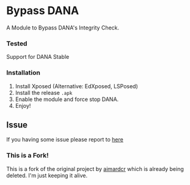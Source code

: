 # Bypass DANA
A Module to Bypass DANA's Integrity Check.

### Tested
Support for DANA Stable

### Installation
1. Install Xposed (Alternative: EdXposed, LSPosed)
2. Install the release `.apk`
3. Enable the module and force stop DANA.
4. Enjoy!

## Issue
If you having some issue please report to [here](https://github.com/BryanGIG/BypassDANA/issues/new)

### This is a Fork!
This is a fork of the original project by [aimardcr](https://github.com/aimardcr) which is already being deleted. I'm just keeping it alive.
